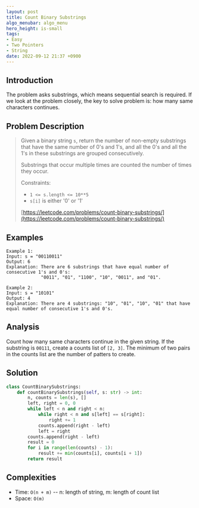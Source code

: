 ```yaml
---
layout: post
title: Count Binary Substrings
algo_menubar: algo_menu
hero_height: is-small
tags:
- Easy
- Two Pointers
- String
date: 2022-09-12 21:37 +0900
---
```

## Introduction
The problem asks substrings, which means sequential search is required.
If we look at the problem closely, the key to solve problem is:
how many same characters continues.

## Problem Description
> Given a binary string `s`, return the number of non-empty substrings that
> have the same number of 0's and 1's, and all the 0's
> and all the 1's in these substrings are grouped consecutively.
>
> Substrings that occur multiple times are counted the number of times they occur.
>
> Constraints:
> - `1 <= s.length <= 10**5`
> - `s[i]` is either '0' or '1'
>
> [https://leetcode.com/problems/count-binary-substrings/](https://leetcode.com/problems/count-binary-substrings/)

## Examples
```
Example 1:
Input: s = "00110011"
Output: 6
Explanation: There are 6 substrings that have equal number of consecutive 1's and 0's:
             "0011", "01", "1100", "10", "0011", and "01".
```

```
Example 2:
Input: s = "10101"
Output: 4
Explanation: There are 4 substrings: "10", "01", "10", "01" that have equal number of consecutive 1's and 0's.
```

## Analysis
Count how many same characters continue in the given string.
If the substring is `00111`, create a counts list of `[2, 3]`.
The minimum of two pairs in the counts list are the number of patters to create.

## Solution
```python
class CountBinarySubstrings:
    def countBinarySubstrings(self, s: str) -> int:
        n, counts = len(s), []
        left, right = 0, 0
        while left < n and right < n:
            while right < n and s[left] == s[right]:
                right += 1
            counts.append(right - left)
            left = right
        counts.append(right - left)
        result = 0
        for i in range(len(counts) - 1):
            result += min(counts[i], counts[i + 1])
        return result
```

## Complexities
- Time: `O(n + m)` -- n: length of string, m: length of count list
- Space: `O(m)`
